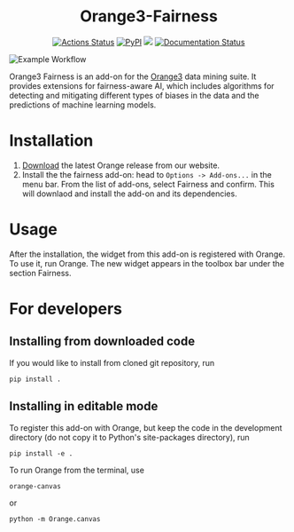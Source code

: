 <h1 align="center">Orange3-Fairness</h1>


<p align="center">
<a href="https://github.com/biolab//orange3-fairness/actions"><img alt="Actions Status" src="https://github.com/biolab/orange3-fairness/actions/workflows/test.yml/badge.svg"></a>
<a href="https://pypi.org/project/Orange3-Fairness/"><img alt="PyPI" src="https://img.shields.io/pypi/v/orange3-fairness?color=blue"></a>
<a href="https://codecov.io/gh/ZanMervic/orange3-fairness" ><img src="https://codecov.io/gh/ZanMervic/orange3-fairness/graph/badge.svg?token=MSQ0ZUPA6B"/></a>
<a href='https://orange3-fairness.readthedocs.io/en/latest/?badge=latest'><img src='https://readthedocs.org/projects/orange3-fairness/badge/?version=latest' alt='Documentation Status' /></a>
</p>

![Example Workflow](doc/readme-screenshot.png)

Orange3 Fairness is an add-on for the [Orange3](http://orangedatamining.com/) data mining suite. 
It provides extensions for fairness-aware AI, which includes algorithms for detecting and mitigating 
different types of biases in the data and the predictions of machine learning models. 


# Installation

1. [Download](https://orangedatamining.com/download/) the latest Orange release from
our website.
2. Install the the fairness add-on: head to
`Options -> Add-ons...` in the menu bar. From the list of add-ons, select Fairness and confirm.
This will downlaod and install the add-on and its dependencies.

#  Usage

After the installation, the widget from this add-on is registered with Orange. To use it, run Orange.
The new widget appears in the toolbox bar under the section Fairness.

# For developers

## Installing from downloaded code

If you would like to install from cloned git repository, run

    pip install .

## Installing in editable mode

To register this add-on with Orange, but keep the code in the development directory
(do not copy it to Python's site-packages directory), run

    pip install -e .


To run Orange from the terminal, use

    orange-canvas

or

    python -m Orange.canvas
